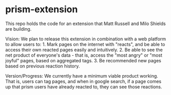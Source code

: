 # prism-extension

This repo holds the code for an extension that Matt Russell and Milo Shields are building.

Vision: We plan to release this extension in combination with a web platform to allow users to:
          1. Mark pages on the internet with "reacts", and be able to access their own reacted pages easily and intuitively.
          2. Be able to see the net product of everyone's data - that is, access the "most angry" or "most joyful" pages, based on aggregated tags.
          3. Be recommended new pages based on previous reaction history.

Version/Progress:
  We currently have a minimum viable product working. That is, users can tag pages, and when in google search, if a page comes up that
prism users have already reacted to, they can see those reactions.
